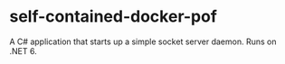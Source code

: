 # self-contained-docker-pof

A C# application that starts up a simple socket server daemon. Runs on .NET 6.